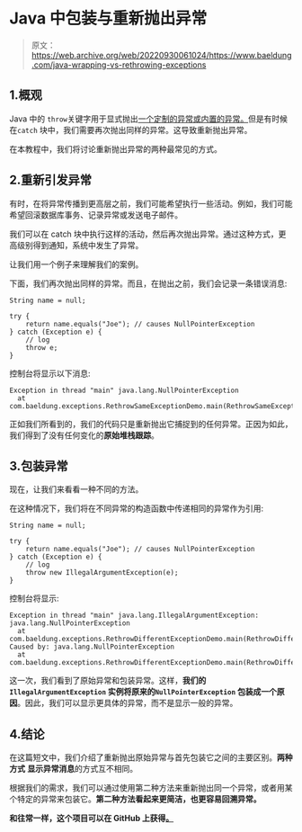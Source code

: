 # Java 中包装与重新抛出异常

> 原文：<https://web.archive.org/web/20220930061024/https://www.baeldung.com/java-wrapping-vs-rethrowing-exceptions>

## 1.概观

Java 中的 `throw`关键字用于显式抛出[一个定制的异常或内置的异常。](/web/20221207032034/https://www.baeldung.com/java-exceptions)但是有时候在`catch` 块中，我们需要再次抛出同样的异常。这导致重新抛出异常。

在本教程中，我们将讨论重新抛出异常的两种最常见的方式。

## 2.重新引发异常

有时，在将异常传播到更高层之前，我们可能希望执行一些活动。例如，我们可能希望回滚数据库事务、记录异常或发送电子邮件。

我们可以在 catch 块中执行这样的活动，然后再次抛出异常。通过这种方式，更高级别得到通知，系统中发生了异常。

让我们用一个例子来理解我们的案例。

下面，我们再次抛出同样的异常。而且，在抛出之前，我们会记录一条错误消息:

```
String name = null;

try {
    return name.equals("Joe"); // causes NullPointerException
} catch (Exception e) {
    // log
    throw e;
}
```

控制台将显示以下消息:

```
Exception in thread "main" java.lang.NullPointerException
  at com.baeldung.exceptions.RethrowSameExceptionDemo.main(RethrowSameExceptionDemo.java:16)
```

正如我们所看到的，我们的代码只是重新抛出它捕捉到的任何异常。正因为如此，我们得到了没有任何变化的**原始堆栈跟踪**。

## 3.包装异常

现在，让我们来看看一种不同的方法。

在这种情况下，我们将在不同异常的构造函数中传递相同的异常作为引用:

```
String name = null;

try {
    return name.equals("Joe"); // causes NullPointerException
} catch (Exception e) {
    // log
    throw new IllegalArgumentException(e);
}
```

控制台将显示:

```
Exception in thread "main" java.lang.IllegalArgumentException: java.lang.NullPointerException
  at com.baeldung.exceptions.RethrowDifferentExceptionDemo.main(RethrowDifferentExceptionDemo.java:24)
Caused by: java.lang.NullPointerException
  at com.baeldung.exceptions.RethrowDifferentExceptionDemo.main(RethrowDifferentExceptionDemo.java:18) 
```

这一次，我们看到了原始异常和包装异常。这样，**我们的`IllegalArgumentException` 实例将原来的`NullPointerException` 包装成一个原因**。因此，我们可以显示更具体的异常，而不是显示一般的异常。

## 4.结论

在这篇短文中，我们介绍了重新抛出原始异常与首先包装它之间的主要区别。**两种方式** **显示异常消息**的方式互不相同。

根据我们的需求，我们可以通过使用第二种方法来重新抛出同一个异常，或者用某个特定的异常来包装它。****第二种方法看起来更简洁，也更容易回溯异常**。**

 **和往常一样，这个项目可以在 GitHub 上获得[。](https://web.archive.org/web/20221207032034/https://github.com/eugenp/tutorials/tree/master/core-java-modules/core-java-exceptions-2)**